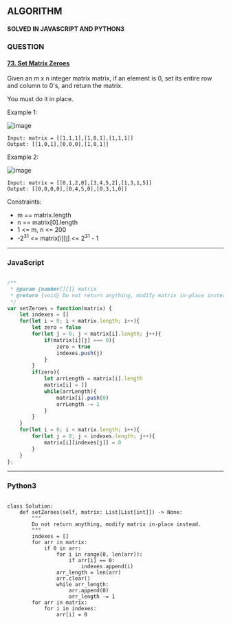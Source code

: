 ## ALGORITHM

#### SOLVED IN JAVASCRIPT AND PYTHON3
### QUESTION

#### [73. Set Matrix Zeroes](https://leetcode.com/problems/set-matrix-zeroes/)

Given an m x n integer matrix matrix, if an element is 0, set its entire row and column to 0's, and return the matrix.

You must do it in place.

Example 1:

![image](https://assets.leetcode.com/uploads/2020/08/17/mat1.jpg)

```
Input: matrix = [[1,1,1],[1,0,1],[1,1,1]]
Output: [[1,0,1],[0,0,0],[1,0,1]]
```

Example 2:

![image](https://assets.leetcode.com/uploads/2020/08/17/mat2.jpg)

```
Input: matrix = [[0,1,2,0],[3,4,5,2],[1,3,1,5]]
Output: [[0,0,0,0],[0,4,5,0],[0,3,1,0]]
```

Constraints:

* m == matrix.length
* n == matrix[0].length
* 1 <= m, n <= 200
* -2<sup>31</sup> <= matrix[i][j] <= 2<sup>31</sup> - 1


-----

### JavaScript

```js

/**
 * @param {number[][]} matrix
 * @return {void} Do not return anything, modify matrix in-place instead.
 */
var setZeroes = function(matrix) {
    let indexes = []
    for(let i = 0; i < matrix.length; i++){
        let zero = false
        for(let j = 0; j < matrix[i].length; j++){
            if(matrix[i][j] === 0){
                zero = true
                indexes.push(j)
            }
        }
        if(zero){
            let arrLength = matrix[i].length
            matrix[i] = []
            while(arrLength){
                matrix[i].push(0)
                arrLength -= 1
            }
        }
    }
    for(let i = 0; i < matrix.length; i++){
        for(let j = 0; j < indexes.length; j++){
            matrix[i][indexes[j]] = 0
        }
    }
};

```

-----

### Python3

```py3

class Solution:
    def setZeroes(self, matrix: List[List[int]]) -> None:
        """
        Do not return anything, modify matrix in-place instead.
        """
        indexes = []
        for arr in matrix:
            if 0 in arr:
                for i in range(0, len(arr)):
                    if arr[i] == 0:
                        indexes.append(i)
                arr_length = len(arr)
                arr.clear()
                while arr_length:
                    arr.append(0)
                    arr_length -= 1
        for arr in matrix:
            for i in indexes:
                arr[i] = 0
        
        
```
